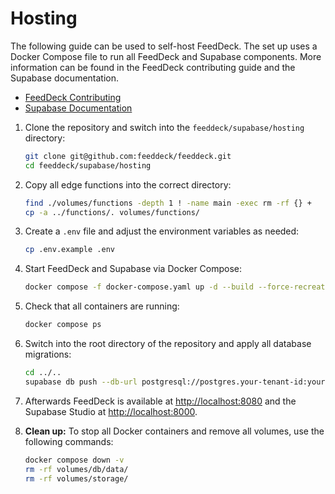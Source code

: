 # Hosting

The following guide can be used to self-host FeedDeck. The set up uses a Docker
Compose file to run all FeedDeck and Supabase components. More information can
be found in the FeedDeck contributing guide and the Supabase documentation.

- [FeedDeck Contributing](https://github.com/feeddeck/feeddeck/blob/main/CONTRIBUTING.md#hosting)
- [Supabase Documentation](https://supabase.com/docs/guides/self-hosting/docker)

1. Clone the repository and switch into the `feeddeck/supabase/hosting`
   directory:

   ```sh
   git clone git@github.com:feeddeck/feeddeck.git
   cd feeddeck/supabase/hosting
   ```

2. Copy all edge functions into the correct directory:

   ```sh
   find ./volumes/functions -depth 1 ! -name main -exec rm -rf {} +
   cp -a ../functions/. volumes/functions/
   ```

3. Create a `.env` file and adjust the environment variables as needed:

   ```sh
   cp .env.example .env
   ```

4. Start FeedDeck and Supabase via Docker Compose:

   ```sh
   docker compose -f docker-compose.yaml up -d --build --force-recreate
   ```

5. Check that all containers are running:

   ```sh
   docker compose ps
   ```

6. Switch into the root directory of the repository and apply all database
   migrations:

   ```sh
   cd ../..
   supabase db push --db-url postgresql://postgres.your-tenant-id:your-super-secret-and-long-postgres-password@localhost:5432/postgres
   ```

7. Afterwards FeedDeck is available at
   [http://localhost:8080](http://localhost:8080) and the Supabase Studio at
   [http://localhost:8000](http://localhost:8000).

8. **Clean up:** To stop all Docker containers and remove all volumes, use the
   following commands:

   ```sh
   docker compose down -v
   rm -rf volumes/db/data/
   rm -rf volumes/storage/
   ```
